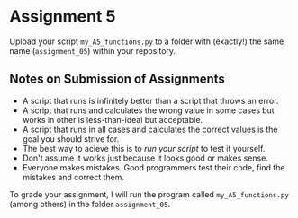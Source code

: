 # Assignment 5

Upload your script ```my_A5_functions.py``` to a folder with (exactly!) the same name (```assignment_05```)
within your repository. 



## Notes on Submission of Assignments


- A script that runs is infinitely better than a script that throws an error. 
- A script that runs and calculates the wrong value in some cases but works in other is less-than-ideal but acceptable. 
- A script that runs in all cases and calculates the correct values is the goal you should strive for. 
- The best way to acieve this is to *run your script* to test it yourself. 
- Don't assume it works just because it looks good or makes sense. 
- Everyone makes mistakes. Good programmers test their code, find the mistakes and correct them. 

To grade your assignment, I will run the program called
```my_A5_functions.py``` (among others) in the folder ```assignment_05```.



